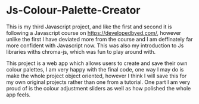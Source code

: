 # Js-Colour-Palette-Creator
This is my third Javascript project, and like the first and second it is following a Javascript course on https://developedbyed.com/, however unlike the first I have deviated more from the course and I am deffinately far more confident with Javascript now. This was also my introduction to Js libraries withs chroma-js, which was fun to play around with.

This project is a web app which allows users to create and save their own colour palettes, I am very happy with the final code, one way I may do is make the whole project object oriented, however I think I will save this for my own original projects rather than one from a tutorial. One part I am very proud of is the colour adjustment sliders as well as how polished the whole app feels. 
